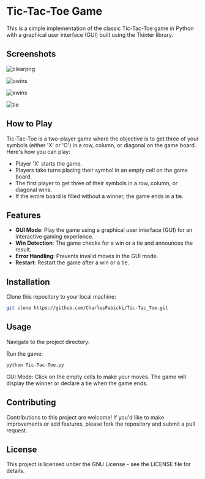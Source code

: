 # Tic-Tac-Toe Game

This is a simple implementation of the classic Tic-Tac-Toe game in Python with a graphical user interface (GUI) built using the Tkinter library.

## Screenshots
![clearpng](https://github.com/CharlesFabicki/Tic-Tac-Toe.Game/assets/103677730/a5e4298f-cbd4-46e6-a8f0-4a3150f08898)

![owins](https://github.com/CharlesFabicki/Tic-Tac-Toe.Game/assets/103677730/b56bd0cb-2aaf-4348-8b9e-c42b75cf1b3c)

![xwins](https://github.com/CharlesFabicki/Tic-Tac-Toe.Game/assets/103677730/4e70d494-c15e-4a17-8380-eeb65e5e4f16)

![tie](https://github.com/CharlesFabicki/Tic-Tac-Toe.Game/assets/103677730/69356554-60aa-4dc3-81fe-5c110c763d34)

## How to Play

Tic-Tac-Toe is a two-player game where the objective is to get three of your symbols (either 'X' or 'O') in a row, column, or diagonal on the game board. Here's how you can play:

- Player 'X' starts the game.
- Players take turns placing their symbol in an empty cell on the game board.
- The first player to get three of their symbols in a row, column, or diagonal wins.
- If the entire board is filled without a winner, the game ends in a tie.

## Features


- **GUI Mode**: Play the game using a graphical user interface (GUI) for an interactive gaming experience.
- **Win Detection**: The game checks for a win or a tie and announces the result.
- **Error Handling**: Prevents invalid moves in the GUI mode.
- **Restart**: Restart the game after a win or a tie.

## Installation

 Clone this repository to your local machine:

   ```bash
   git clone https://github.com/CharlesFabicki/Tic-Tac_Toe.git
   ```
## Usage

Navigate to the project directory:

Run the game:

```bash
python Tic-Tac-Toe.py
```

GUI Mode: Click on the empty cells to make your moves. The game will display the winner or declare a tie when the game ends.

## Contributing
Contributions to this project are welcome! If you'd like to make improvements or add features, please fork the repository and submit a pull request.

## License
This project is licensed under the GNU License - see the LICENSE file for details.


